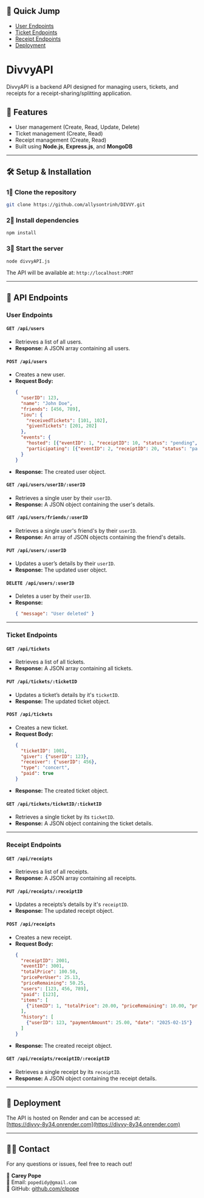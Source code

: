 ## 🚅 Quick Jump
- [User Endpoints](https://github.com/allysontrinh/DIVVY/blob/Carey/README.md#user-endpoints)
- [Ticket Endpoints](https://github.com/allysontrinh/DIVVY/blob/Carey/README.md#ticket-endpoints)
- [Receipt Endpoints](https://github.com/allysontrinh/DIVVY/blob/Carey/README.md#receipt-endpoints)
- [Deployment](https://github.com/allysontrinh/DIVVY/blob/Carey/README.md#-deployment)

# DivvyAPI

DivvyAPI is a backend API designed for managing users, tickets, and receipts for a receipt-sharing/splitting application.

## 🚀 Features
- User management (Create, Read, Update, Delete)
- Ticket management (Create, Read)
- Receipt management (Create, Read)
- Built using **Node.js**, **Express.js**, and **MongoDB**

---

## 🛠 Setup & Installation

### **1⃣ Clone the repository**
```sh
git clone https://github.com/allysontrinh/DIVVY.git
```

### **2⃣ Install dependencies**
```sh
npm install
```

### **3⃣ Start the server**
```sh
node divvyAPI.js
```

The API will be available at: `http://localhost:PORT`

---

## 📌 API Endpoints

### **User Endpoints**

#### `GET /api/users`
- Retrieves a list of all users.
- **Response:** A JSON array containing all users.

#### `POST /api/users`
- Creates a new user.
- **Request Body:**  
  ```json
  {
    "userID": 123,
    "name": "John Doe",
    "friends": [456, 789],
    "iou": {
      "receivedTickets": [101, 102],
      "givenTickets": [201, 202]
    },
    "events": {
      "hosted": [{"eventID": 1, "receiptID": 10, "status": "pending", "photos": ["url1", "url2"]}],
      "participating": [{"eventID": 2, "receiptID": 20, "status": "paid", "photos": ["url3"]}]
    }
  }
  ```
- **Response:** The created user object.

#### `GET /api/users/userID/:userID`
- Retrieves a single user by their `userID`.
- **Response:** A JSON object containing the user's details.

#### `GET /api/users/friends/:userID`
- Retrieves a single user's friend's by their `userID`.
- **Response:** An array of JSON objects containing the friend's details.

#### `PUT /api/users/:userID`
- Updates a user’s details by their `userID`.
- **Response:** The updated user object.

#### `DELETE /api/users/:userID`
- Deletes a user by their `userID`.
- **Response:**  
  ```json
  { "message": "User deleted" }
  ```

---

### **Ticket Endpoints**

#### `GET /api/tickets`
- Retrieves a list of all tickets.
- **Response:** A JSON array containing all tickets.

#### `PUT /api/tickets/:ticketID`
- Updates a ticket’s details by it's `ticketID`.
- **Response:** The updated ticket object.
  
#### `POST /api/tickets`
- Creates a new ticket.
- **Request Body:**  
  ```json
  {
    "ticketID": 1001,
    "giver": {"userID": 123},
    "receiver": {"userID": 456},
    "type": "concert",
    "paid": true
  }
  ```
- **Response:** The created ticket object.

#### `GET /api/tickets/ticketID/:ticketID`
- Retrieves a single ticket by its `ticketID`.
- **Response:** A JSON object containing the ticket details.

---

### **Receipt Endpoints**

#### `GET /api/receipts`
- Retrieves a list of all receipts.
- **Response:** A JSON array containing all receipts.

#### `PUT /api/receipts/:receiptID`
- Updates a receipts’s details by it's `receiptID`.
- **Response:** The updated receipt object.
  
#### `POST /api/receipts`
- Creates a new receipt.
- **Request Body:**  
  ```json
  {
    "receiptID": 2001,
    "eventID": 3001,
    "totalPrice": 100.50,
    "pricePerUser": 25.13,
    "priceRemaining": 50.25,
    "users": [123, 456, 789],
    "paid": [123],
    "items": [
      {"itemID": 1, "totalPrice": 20.00, "priceRemaining": 10.00, "pricePerUser": 5.00}
    ],
    "history": [
      {"userID": 123, "paymentAmount": 25.00, "date": "2025-02-15"}
    ]
  }
  ```
- **Response:** The created receipt object.

#### `GET /api/receipts/receiptID/:receiptID`
- Retrieves a single receipt by its `receiptID`.
- **Response:** A JSON object containing the receipt details.

---

## 🔗 Deployment

The API is hosted on Render and can be accessed at:  
[https://divvy-8y34.onrender.com](https://divvy-8y34.onrender.com)

---

## 👩‍💻 Contact
For any questions or issues, feel free to reach out!

👤 **Carey Pope**  
📧 Email: `popedidy@gmail.com`  
🐙 GitHub: [github.com/clpope](https://github.com/clpope)



